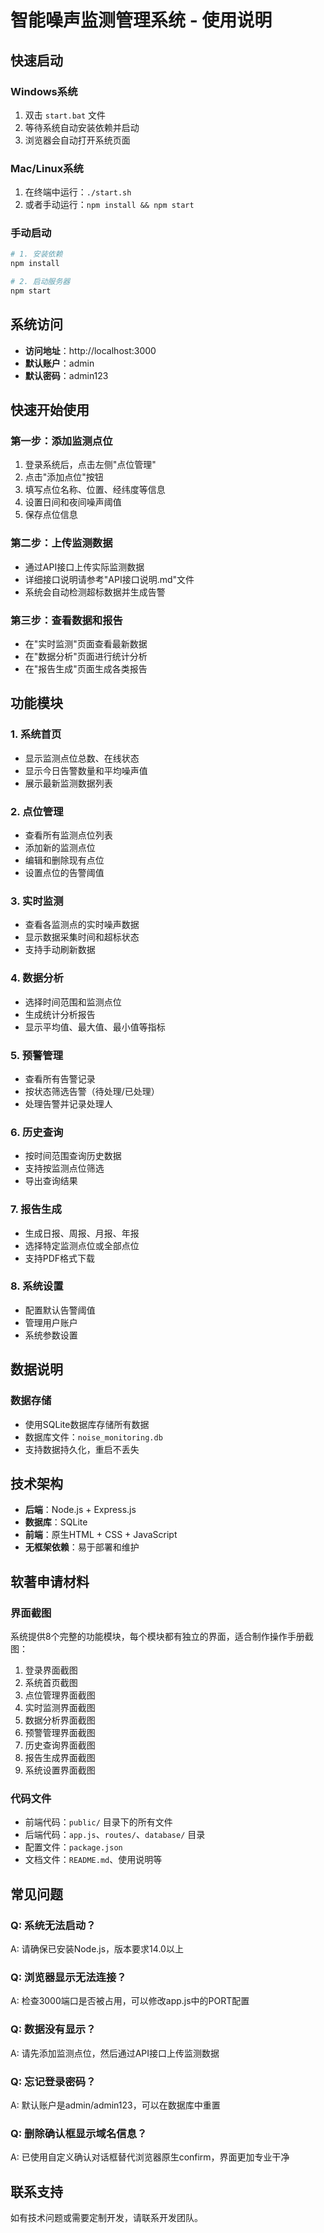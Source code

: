 # 智能噪声监测管理系统 - 使用说明

## 快速启动

### Windows系统
1. 双击 `start.bat` 文件
2. 等待系统自动安装依赖并启动
3. 浏览器会自动打开系统页面

### Mac/Linux系统
1. 在终端中运行：`./start.sh`
2. 或者手动运行：`npm install && npm start`

### 手动启动
```bash
# 1. 安装依赖
npm install

# 2. 启动服务器
npm start
```

## 系统访问

- **访问地址**：http://localhost:3000
- **默认账户**：admin
- **默认密码**：admin123

## 快速开始使用

### 第一步：添加监测点位
1. 登录系统后，点击左侧"点位管理"
2. 点击"添加点位"按钮
3. 填写点位名称、位置、经纬度等信息
4. 设置日间和夜间噪声阈值
5. 保存点位信息

### 第二步：上传监测数据
- 通过API接口上传实际监测数据
- 详细接口说明请参考"API接口说明.md"文件
- 系统会自动检测超标数据并生成告警

### 第三步：查看数据和报告
- 在"实时监测"页面查看最新数据
- 在"数据分析"页面进行统计分析
- 在"报告生成"页面生成各类报告

## 功能模块

### 1. 系统首页
- 显示监测点位总数、在线状态
- 显示今日告警数量和平均噪声值
- 展示最新监测数据列表

### 2. 点位管理
- 查看所有监测点位列表
- 添加新的监测点位
- 编辑和删除现有点位
- 设置点位的告警阈值

### 3. 实时监测
- 查看各监测点的实时噪声数据
- 显示数据采集时间和超标状态
- 支持手动刷新数据

### 4. 数据分析
- 选择时间范围和监测点位
- 生成统计分析报告
- 显示平均值、最大值、最小值等指标

### 5. 预警管理
- 查看所有告警记录
- 按状态筛选告警（待处理/已处理）
- 处理告警并记录处理人

### 6. 历史查询
- 按时间范围查询历史数据
- 支持按监测点位筛选
- 导出查询结果

### 7. 报告生成
- 生成日报、周报、月报、年报
- 选择特定监测点位或全部点位
- 支持PDF格式下载

### 8. 系统设置
- 配置默认告警阈值
- 管理用户账户
- 系统参数设置

## 数据说明

### 数据存储
- 使用SQLite数据库存储所有数据
- 数据库文件：`noise_monitoring.db`
- 支持数据持久化，重启不丢失

## 技术架构

- **后端**：Node.js + Express.js
- **数据库**：SQLite
- **前端**：原生HTML + CSS + JavaScript
- **无框架依赖**：易于部署和维护

## 软著申请材料

### 界面截图
系统提供8个完整的功能模块，每个模块都有独立的界面，适合制作操作手册截图：

1. 登录界面截图
2. 系统首页截图
3. 点位管理界面截图
4. 实时监测界面截图
5. 数据分析界面截图
6. 预警管理界面截图
7. 历史查询界面截图
8. 报告生成界面截图
9. 系统设置界面截图

### 代码文件
- 前端代码：`public/` 目录下的所有文件
- 后端代码：`app.js`、`routes/`、`database/` 目录
- 配置文件：`package.json`
- 文档文件：`README.md`、使用说明等

## 常见问题

### Q: 系统无法启动？
A: 请确保已安装Node.js，版本要求14.0以上

### Q: 浏览器显示无法连接？
A: 检查3000端口是否被占用，可以修改app.js中的PORT配置

### Q: 数据没有显示？
A: 请先添加监测点位，然后通过API接口上传监测数据

### Q: 忘记登录密码？
A: 默认账户是admin/admin123，可以在数据库中重置

### Q: 删除确认框显示域名信息？
A: 已使用自定义确认对话框替代浏览器原生confirm，界面更加专业干净

## 联系支持

如有技术问题或需要定制开发，请联系开发团队。